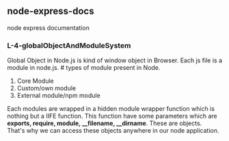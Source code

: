 ## node-express-docs ##

node express documentation

### L-4-globalObjectAndModuleSystem ###
Global Object in Node.js is kind of window object in Browser. Each js file is a module in node.js. # types of module present in Node.
1. Core Module
2. Custom/own module
3. External module/npm module <br />

Each modules are wrapped in a hidden module wrapper function which is nothing but a IIFE function. This function have some parameters which are **exports, require, module, __filename, __dirname**. These are objects. <br />
That's why we can access these objects anywhere in our node application.
